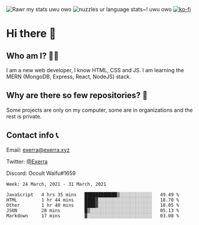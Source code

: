 ![Rawr my stats uwu owo](https://github-readme-stats.vercel.app/api?username=Exerra&show_icons=true&theme=buefy)
![nuzzles ur language stats~! uwu owo](https://github-readme-stats.vercel.app/api/top-langs/?username=Exerra&layout=compact)
[![ko-fi](https://www.ko-fi.com/img/githubbutton_sm.svg)](https://ko-fi.com/X8X130H96)
# Hi there 👋
## Who am I? 🙋‍♀️
I am a new web developer, I know HTML, CSS and JS. I am learning the MERN (MongoDB, Express, React, NodeJS) stack.
## Why are there so few repositories? 🤔
Some projects are only on my computer, some are in organizations and the rest is private.
## Contact info 📞
Email: [exerra@exerra.xyz](mailto:exerra@exerra.xyz)

Twitter: [@Exerra](https://twitter.com/exerra)

Discord: Occult Waifu#1659

<!--START_SECTION:waka-->
```text
Week: 24 March, 2021 - 31 March, 2021

JavaScript   4 hrs 35 mins   ████████████▒░░░░░░░░░░░░   49.49 % 
HTML         1 hr 44 mins    ████▓░░░░░░░░░░░░░░░░░░░░   18.70 % 
Other        1 hr 40 mins    ████▓░░░░░░░░░░░░░░░░░░░░   18.05 % 
JSON         28 mins         █▒░░░░░░░░░░░░░░░░░░░░░░░   05.13 % 
Markdown     17 mins         ▓░░░░░░░░░░░░░░░░░░░░░░░░   03.08 % 
```
<!--END_SECTION:waka-->

